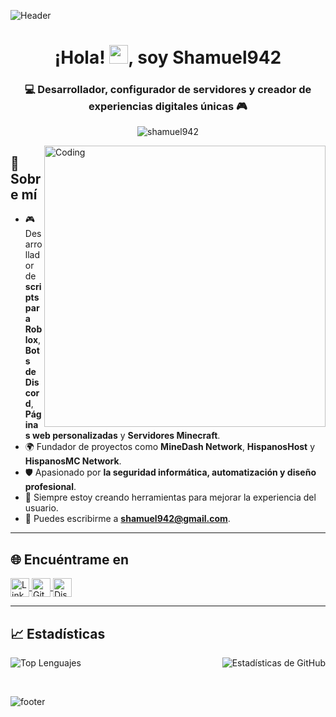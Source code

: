 
![Header](https://media.giphy.com/media/qgQUggAC3Pfv687qPC/giphy.gif "Header")

<h1 align="center">¡Hola! <img src="https://media.giphy.com/media/hvRJCLFzcasrR4ia7z/giphy.gif" width="30px">, soy Shamuel942</h1>
<h3 align="center">💻 Desarrollador, configurador de servidores y creador de experiencias digitales únicas 🎮</h3>

<p align="center">
  <img src="https://komarev.com/ghpvc/?username=Shamuel942&label=Visitas%20al%20perfil&color=blueviolet&style=flat" alt="shamuel942" />
</p>

<img align="right" alt="Coding" width="450" src="https://media.giphy.com/media/Y4ak9Ki2GZCbJxAnJD/giphy.gif">

## 🧠 Sobre mí

- 🎮 Desarrollador de **scripts para Roblox**, **Bots de Discord**, **Páginas web personalizadas** y **Servidores Minecraft**.
- 🌍 Fundador de proyectos como **MineDash Network**, **HispanosHost** y **HispanosMC Network**.
- 🛡️ Apasionado por **la seguridad informática, automatización y diseño profesional**.
- 🔧 Siempre estoy creando herramientas para mejorar la experiencia del usuario.
- 📩 Puedes escribirme a **shamuel942@gmail.com**.

---

## 🌐 Encuéntrame en

<p align="left">
  <a href="https://www.linkedin.com/in/shamuel942" target="_blank">
    <img align="center" src="https://cdn.jsdelivr.net/gh/devicons/devicon/icons/linkedin/linkedin-original.svg" alt="LinkedIn" height="30" width="30" />
  </a>
  <a href="https://github.com/Shamuel942" target="_blank">
    <img align="center" src="https://cdn.jsdelivr.net/gh/devicons/devicon/icons/github/github-original.svg" alt="GitHub" height="30" width="30" />
  </a>
  <a href="https://discord.gg/2TUNprSCJs" target="_blank">
    <img align="center" src="https://cdn.jsdelivr.net/gh/devicons/devicon/icons/discordjs/discordjs-original.svg" alt="Discord" height="30" width="30" />
  </a>
</p>

---

## 📈 Estadísticas

<p align="left">
  <img align="left" src="https://github-readme-stats-sigma-five.vercel.app/api/top-langs/?username=Shamuel942&show_icons=true&theme=radical&title_color=ff6ec7&text_color=ffffff&layout=compact" alt="Top Lenguajes" />
</p>

<p align="right">
  <img src="https://github-readme-stats-sigma-five.vercel.app/api?username=Shamuel942&show_icons=true&theme=radical&title_color=ff6ec7&text_color=ffffff&hide=issues" alt="Estadísticas de GitHub" />
</p>

<br clear="both">

![footer](https://capsule-render.vercel.app/api?type=waving&color=gradient&height=150&section=footer)
